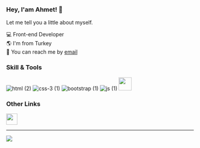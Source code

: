 ### Hey, I'am Ahmet! 👋

Let me tell you a little about myself.

💻 Front-end Developer
<br>
🌎 I'm from Turkey
<br>
📧 You can reach  me by <a href="mailto:ahmet.sftwtr@gmail.com">email</a>
<br>


<h3>Skill & Tools</h3>

![html (2)](https://user-images.githubusercontent.com/95828884/200162398-2d25c391-5db8-4d4b-a8c3-76d4dfe7f589.png)
![css-3 (1)](https://user-images.githubusercontent.com/95828884/200162422-24aad31d-f5b6-48f3-a9bc-53d0171ce1b4.png)
![bootstrap (1)](https://user-images.githubusercontent.com/95828884/200162425-09bd2883-7e16-4d58-b0b9-f669c9429fd6.png)
![js (1)](https://user-images.githubusercontent.com/95828884/200162435-fedcc2d9-afc3-4c59-9340-ca11a9396073.png)
<img src="https://upload.wikimedia.org/wikipedia/commons/thumb/a/a7/React-icon.svg/2300px-React-icon.svg.png" width="35"></img>

<h3>Other Links</h3>
<a href="https://www.linkedin.com/in/ahmetsftwtr/"><img src="https://upload.wikimedia.org/wikipedia/commons/thumb/c/ca/LinkedIn_logo_initials.png/640px-LinkedIn_logo_initials.png" width="30"></a>
<hr>

![](https://komarev.com/ghpvc/?username=ahmetsftwtr&color=dc143c)



